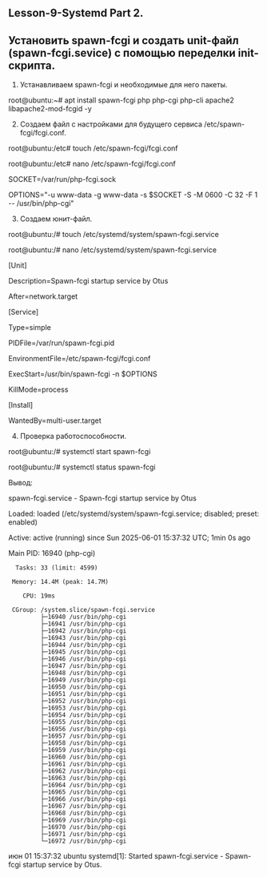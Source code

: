## Lesson-9-Systemd Part 2.

## Установить spawn-fcgi и создать unit-файл (spawn-fcgi.sevice) с помощью переделки init-скрипта.

1.	Устанавливаем spawn-fcgi и необходимые для него пакеты.

root@ubuntu:~# apt install spawn-fcgi php php-cgi php-cli apache2 libapache2-mod-fcgid -y

2.	Создаем файл с настройками для будущего сервиса /etc/spawn-fcgi/fcgi.conf.

root@ubuntu:/etc# touch /etc/spawn-fcgi/fcgi.conf

root@ubuntu:/etc# nano /etc/spawn-fcgi/fcgi.conf

SOCKET=/var/run/php-fcgi.sock

OPTIONS="-u www-data -g www-data -s $SOCKET -S -M 0600 -C 32 -F 1 -- /usr/bin/php-cgi"

3.	Создаем юнит-файл.

root@ubuntu:/# touch /etc/systemd/system/spawn-fcgi.service

root@ubuntu:/# nano /etc/systemd/system/spawn-fcgi.service

[Unit]

Description=Spawn-fcgi startup service by Otus

After=network.target

[Service]

Type=simple

PIDFile=/var/run/spawn-fcgi.pid

EnvironmentFile=/etc/spawn-fcgi/fcgi.conf

ExecStart=/usr/bin/spawn-fcgi -n $OPTIONS

KillMode=process

[Install]

WantedBy=multi-user.target

4.	Проверка работоспособности.

root@ubuntu:/# systemctl start spawn-fcgi

root@ubuntu:/# systemctl status spawn-fcgi

Вывод:

  spawn-fcgi.service - Spawn-fcgi startup service by Otus
  
  Loaded: loaded (/etc/systemd/system/spawn-fcgi.service; disabled; preset: enabled)
  
  Active: active (running) since Sun 2025-06-01 15:37:32 UTC; 1min 0s ago
     
   Main PID: 16940 (php-cgi)
   
      Tasks: 33 (limit: 4599)
      
     Memory: 14.4M (peak: 14.7M)
     
        CPU: 19ms
        
     CGroup: /system.slice/spawn-fcgi.service
             ├─16940 /usr/bin/php-cgi
             ├─16941 /usr/bin/php-cgi
             ├─16942 /usr/bin/php-cgi
             ├─16943 /usr/bin/php-cgi
             ├─16944 /usr/bin/php-cgi
             ├─16945 /usr/bin/php-cgi
             ├─16946 /usr/bin/php-cgi
             ├─16947 /usr/bin/php-cgi
             ├─16948 /usr/bin/php-cgi
             ├─16949 /usr/bin/php-cgi
             ├─16950 /usr/bin/php-cgi
             ├─16951 /usr/bin/php-cgi
             ├─16952 /usr/bin/php-cgi
             ├─16953 /usr/bin/php-cgi
             ├─16954 /usr/bin/php-cgi
             ├─16955 /usr/bin/php-cgi
             ├─16956 /usr/bin/php-cgi
             ├─16957 /usr/bin/php-cgi
             ├─16958 /usr/bin/php-cgi
             ├─16959 /usr/bin/php-cgi
             ├─16960 /usr/bin/php-cgi
             ├─16961 /usr/bin/php-cgi
             ├─16962 /usr/bin/php-cgi
             ├─16963 /usr/bin/php-cgi
             ├─16964 /usr/bin/php-cgi
             ├─16965 /usr/bin/php-cgi
             ├─16966 /usr/bin/php-cgi
             ├─16967 /usr/bin/php-cgi
             ├─16968 /usr/bin/php-cgi
             ├─16969 /usr/bin/php-cgi
             ├─16970 /usr/bin/php-cgi
             ├─16971 /usr/bin/php-cgi
             └─16972 /usr/bin/php-cgi

июн 01 15:37:32 ubuntu systemd[1]: Started spawn-fcgi.service - Spawn-fcgi startup service by Otus.
